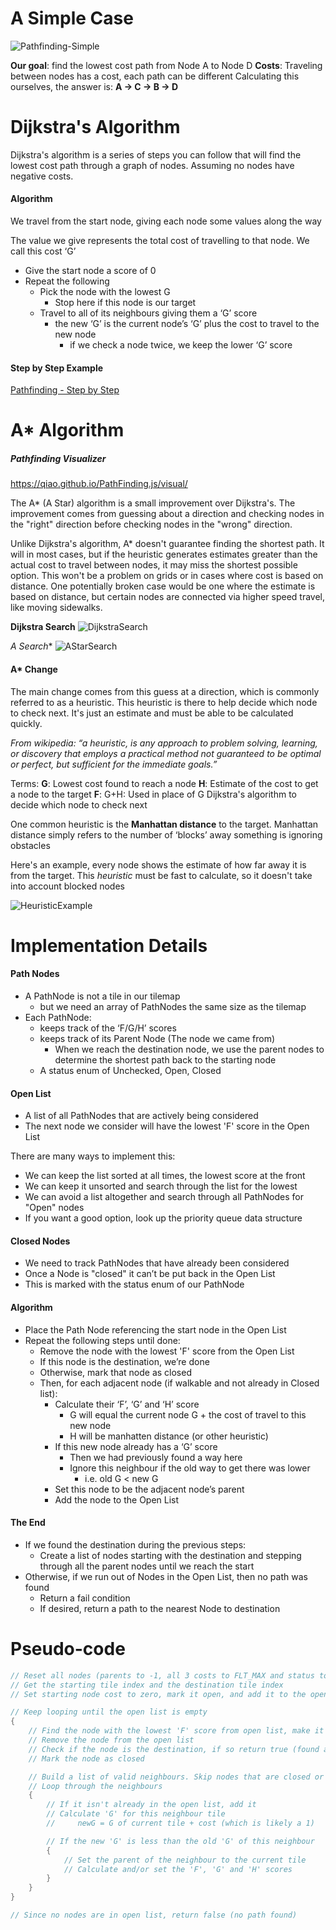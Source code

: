
# A Simple Case

![Pathfinding-Simple](../Images/Pathfinding-Simple.png)

**Our goal**: find the lowest cost path from Node A to Node D
**Costs**: Traveling between nodes has a cost, each path can be different
Calculating this ourselves, the answer is:    **A -> C -> B -> D**

# Dijkstra's Algorithm

Dijkstra's algorithm is a series of steps you can follow that will find the lowest cost path through a graph of nodes. Assuming no nodes have negative costs.

#### Algorithm

We travel from the start node, giving each node some values along the way

The value we give represents the total cost of travelling to that node. We call this cost ‘G’

- Give the start node a score of 0
- Repeat the following
	- Pick the node with the lowest G
		- Stop here if this node is our target
	- Travel to all of its neighbours giving them a ‘G’ score
		- the new ‘G’ is the current node’s ‘G’ plus the cost to travel to the new node
			- if we check a node twice, we keep the lower ‘G’ score

#### Step by Step Example

[Pathfinding - Step by Step](Pathfinding%20-%20Step%20by%20Step.md)

# A* Algorithm

##### Pathfinding Visualizer
https://qiao.github.io/PathFinding.js/visual/

The A* (A Star) algorithm is a small improvement over Dijkstra's. The improvement comes from guessing about a direction and checking nodes in the "right" direction before checking nodes in the "wrong" direction.

Unlike Dijkstra's algorithm, A* doesn't guarantee finding the shortest path. It will in most cases, but if the heuristic generates estimates greater than the actual cost to travel between nodes, it may miss the shortest possible option. This won't be a problem on grids or in cases where cost is based on distance. One potentially broken case would be one where the estimate is based on distance, but certain nodes are connected via higher speed travel, like moving sidewalks.

**Dijkstra Search**
![DijkstraSearch](../Images/DijkstraSearch.png)

**A* Search**
![AStarSearch](../Images/AStarSearch.png)

#### A* Change

The main change comes from this guess at a direction, which is commonly referred to as a heuristic. This heuristic is there to help decide which node to check next. It's just an estimate and must be able to be calculated quickly.

*From wikipedia: “a heuristic, is any approach to problem solving, learning, or discovery that employs a practical method not guaranteed to be optimal or perfect, but sufficient for the immediate goals.”*

Terms:
**G**: Lowest cost found to reach a node
**H**: Estimate of the cost to get a node to the target
**F**: G+H: Used in place of G Dijkstra's algorithm to decide which node to check next

One common heuristic is the **Manhattan distance** to the target. Manhattan distance simply refers to the number of ‘blocks’ away something is ignoring obstacles

Here's an example, every node shows the estimate of how far away it is from the target. This *heuristic* must be fast to calculate, so it doesn't take into account blocked nodes

![HeuristicExample](../Images/HeuristicExample.png)

# Implementation Details

#### Path Nodes

- A PathNode is not a tile in our tilemap
	- but we need an array of PathNodes the same size as the tilemap
- Each PathNode:
	- keeps track of the ‘F/G/H’ scores
	- keeps track of its Parent Node (The node we came from)
		- When we reach the destination node, we use the parent nodes to determine the shortest path back to the starting node
	- A status enum of Unchecked, Open, Closed

#### Open List

- A list of all PathNodes that are actively being considered
- The next node we consider will have the lowest 'F' score in the Open List

There are many ways to implement this:
- We can keep the list sorted at all times, the lowest score at the front
- We can keep it unsorted and search through the list for the lowest
- We can avoid a list altogether and search through all PathNodes for "Open" nodes
- If you want a good option, look up the priority queue data structure

#### Closed Nodes

- We need to track PathNodes that have already been considered
- Once a Node is "closed" it can’t be put back in the Open List
- This is marked with the status enum of our PathNode

#### Algorithm

- Place the Path Node referencing the start node in the Open List
- Repeat the following steps until done:
	- Remove the node with the lowest 'F' score from the Open List
	- If this node is the destination, we’re done
	- Otherwise, mark that node as closed
	- Then, for each adjacent node (if walkable and not already in Closed list):
		- Calculate their ‘F’, ‘G’ and ‘H’ score
			- G will equal the current node G + the cost of travel to this new node
			- H will be manhatten distance (or other heuristic)
		- If this new node already has a ‘G’ score
			- Then we had previously found a way here
			- Ignore this neighbour if the old way to get there was lower
				- i.e. old G < new G
		- Set this node to be the adjacent node’s parent
		- Add the node to the Open List

#### The End

- If we found the destination during the previous steps:
	- Create a list of nodes starting with the destination and stepping through all the parent nodes until we reach the start
- Otherwise, if we run out of Nodes in the Open List, then no path was found
	- Return a fail condition
	- If desired, return a path to the nearest Node to destination

# Pseudo-code

```c++
// Reset all nodes (parents to -1, all 3 costs to FLT_MAX and status to unchecked)
// Get the starting tile index and the destination tile index
// Set starting node cost to zero, mark it open, and add it to the open list

// Keep looping until the open list is empty
{
	// Find the node with the lowest 'F' score from open list, make it the current node
	// Remove the node from the open list
	// Check if the node is the destination, if so return true (found a path)
	// Mark the node as closed

	// Build a list of valid neighbours. Skip nodes that are closed or not walkable.
	// Loop through the neighbours
	{
		// If it isn't already in the open list, add it
		// Calculate 'G' for this neighbour tile
		//     newG = G of current tile + cost (which is likely a 1)

		// If the new 'G' is less than the old 'G' of this neighbour
		{
			// Set the parent of the neighbour to the current tile
			// Calculate and/or set the 'F', 'G' and 'H' scores
		}
	}
}

// Since no nodes are in open list, return false (no path found)
```
